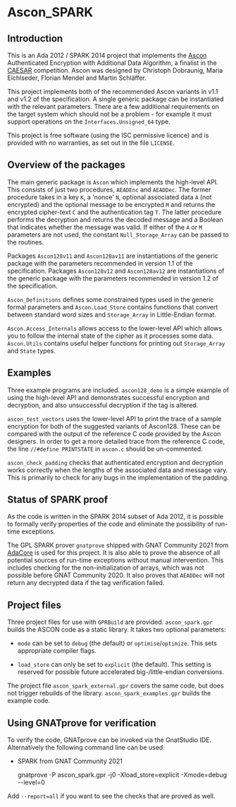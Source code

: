 # Ascon_SPARK

## Introduction

This is an Ada 2012 / SPARK 2014 project that implements the [Ascon](http://ascon.iaik.tugraz.at)
Authenticated Encryption with Additional Data Algorithm, a finalist in the
[CAESAR](http://competitions.cr.yp.to/caesar.html) competition. Ascon was designed by Christoph
Dobraunig, Maria Eichlseder, Florian Mendel and Martin Schläffer.

This project implements both of the recommended Ascon variants in v1.1 and v1.2 of the
specification. A single generic package can be instantiated with the relevant parameters. There are
a few additional requirements on the target system which should not be a problem - for example it
must support operations on the `Interfaces.Unsigned_64` type.

This project is free software (using the ISC permissive licence) and is provided with no
warranties, as set out in the file `LICENSE`.

## Overview of the packages

The main generic package is `Ascon` which implements the high-level API. This consists of just two
procedures, `AEADEnc` and `AEADDec`. The former procedure takes in a key `K`, a 'nonce' `N`,
optional associated data `A` (not encrypted) and the optional message to be encrypted `M` and
returns the encrypted cipher-text `C` and the authentication tag `T`. The latter procedure performs
the decryption and returns the decoded message and a Boolean that indicates whether the message was
valid. If either of the  `A` or `M` parameters are not used, the constant `Null_Storage_Array` can
be passed to the routines.

Packages `Ascon128v11` and `Ascon128av11` are instantiations of the generic package with the
parameters recommended in version 1.1 of the specification. Packages `Ascon128v12` and
`Ascon128av12` are instantiations of the generic package with the parameters recommended in version
1.2 of the specification.

`Ascon_Definitions` defines some constrained types used in the generic formal parameters and
`Ascon.Load_Store` contains functions that convert between standard word sizes and `Storage_Array`
in Little-Endian format.

`Ascon.Access_Internals` allows access to the lower-level API which allows you to follow the
internal state of the cipher as it processes some data. `Ascon.Utils` contains useful helper
functions for printing out `Storage_Array` and `State` types.

## Examples

Three example programs are included. `ascon128_demo` is a simple example of using the high-level
API and demonstrates successful encryption and decryption, and also unsuccessful decryption if the
tag is altered.

`ascon_test_vectors` uses the lower-level API to print the trace of a sample encryption for both of
the suggested variants of Ascon128. These can be compared with the output of the reference C code
provided by the Ascon designers. In order to get a more detailed trace from the reference C code,
the line `//#define PRINTSTATE` in `ascon.c` should be un-commented.

`ascon_check_padding` checks that authenticated encryption and decryption works correctly when the
lengths of the associated data and message vary. This is primarily to check for any bugs in the
implementation of the padding.

## Status of SPARK proof

As the code is written in the SPARK 2014 subset of Ada 2012, it is possible to formally verify
properties of the code and eliminate the possibility of run-time exceptions.

The GPL SPARK prover `gnatprove` shipped with GNAT Community 2021 from [AdaCore](https://www.adacore.com/community)
is used for this project. It is also able to prove the absence of all potential sources of run-time
exceptions without manual intervention. This includes checking for the non-initialization of arrays,
which was not possible before GNAT Community 2020. It also proves that `AEADDec` will not return any
decrypted data if the tag verification failed.

## Project files

Three project files for use with `GPRBuild` are provided. `ascon_spark.gpr` builds the ASCON code
as a static library. It takes two optional parameters:

- `mode` can be set to `debug` (the default) or `optimise`/`optimize`. This sets appropriate
compiler flags.

- `load_store` can only be set to `explicit` (the default). This setting is reserved for possible
future accelerated big-/little-endian conversions.

The project file `ascon_spark_external.gpr` covers the same code, but does not trigger rebuilds of
the library. `ascon_spark_examples.gpr` builds the example code.

## Using GNATprove for verification

To verify the code, GNATprove can be invoked via the GnatStudio IDE. Alternatively the following command
line can be used:

- SPARK from GNAT Community 2021

    gnatprove -P ascon_spark.gpr -j0 -Xload_store=explicit -Xmode=debug --level=0

Add `--report=all` if you want to see the checks that are proved as well.

